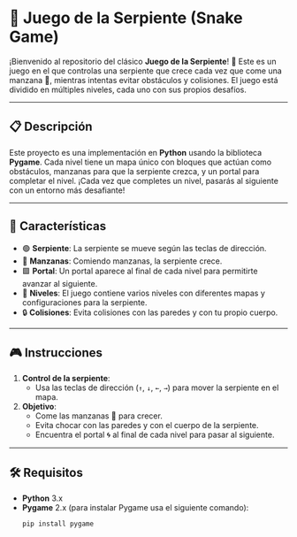 # 🐍 **Juego de la Serpiente (Snake Game)**

¡Bienvenido al repositorio del clásico **Juego de la Serpiente**! 🐍 Este es un juego en el que controlas una serpiente que crece cada vez que come una manzana 🍏, mientras intentas evitar obstáculos y colisiones. El juego está dividido en múltiples niveles, cada uno con sus propios desafíos. 

---

## 📋 **Descripción**

Este proyecto es una implementación en **Python** usando la biblioteca **Pygame**. Cada nivel tiene un mapa único con bloques que actúan como obstáculos, manzanas para que la serpiente crezca, y un portal para completar el nivel. ¡Cada vez que completes un nivel, pasarás al siguiente con un entorno más desafiante! 

---

## 🚀 **Características**

- 🟢 **Serpiente**: La serpiente se mueve según las teclas de dirección.
- 🍏 **Manzanas**: Comiendo manzanas, la serpiente crece.
- 🟩 **Portal**: Un portal aparece al final de cada nivel para permitirte avanzar al siguiente.
- 🏁 **Niveles**: El juego contiene varios niveles con diferentes mapas y configuraciones para la serpiente.
- 🔒 **Colisiones**: Evita colisiones con las paredes y con tu propio cuerpo.

---

## 🎮 **Instrucciones**

1. **Control de la serpiente**:
   - Usa las teclas de dirección (`↑`, `↓`, `←`, `→`) para mover la serpiente en el mapa.
2. **Objetivo**:
   - Come las manzanas 🍏 para crecer.
   - Evita chocar con las paredes y con el cuerpo de la serpiente.
   - Encuentra el portal 🌀 al final de cada nivel para pasar al siguiente.

---

## 🛠 **Requisitos**

- **Python** 3.x
- **Pygame** 2.x (para instalar Pygame usa el siguiente comando):
  ```bash
  pip install pygame
